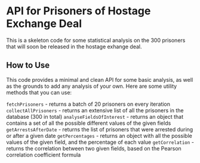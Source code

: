 # API for Prisoners of Hostage Exchange Deal

This is a skeleton code for some statistical analysis on the 300 prisoners that will soon be released in the hostage exhange deal.

## How to Use
This code provides a minimal and clean API for some basic analysis, as well as the grounds to add any analysis of your own.
Here are some utility methods that you can use:

`fetchPrisoners` - returns a batch of 20 prisoners on every iteration
`collectAllPrisoners` - returns an extensive list of all the prisoners in the database (300 in total)
`analyseFieldsOfInterest` - returns an object that contains a set of all the possible different values of the given fields
`getArrestsAfterDate` - returns the list of prisoners that were arrested during or after a given date
`getPercentages` - returns an object with all the possible values of the given field, and the percentage of each value
`getCorrelation` - returns the correlation between two given fields, based on the Pearson correlation coefficient formula